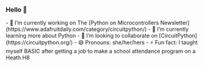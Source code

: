 ### Hello 👋

<!--
- **TheKitty/TheKitty** is a ✨ _special_ ✨ repository because its `README.md` (this file) appears on your GitHub profile.
--!>

- 🔭 I’m currently working on The [Python on Microcontrollers Newsletter](https://www.adafruitdaily.com/category/circuitpython/)
- 🌱 I’m currently learning more about Python
- 👯 I’m looking to collaborate on [CircuitPython](https://circuitpython.org/)
- 😄 Pronouns: she/her/hers
- ⚡ Fun fact: I taught myself BASIC after getting a job to make a school attendance program on a Heath H8

